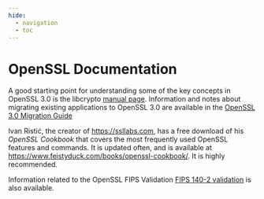 ```yaml
---
hide:
  - navigation
  - toc
---
```


# OpenSSL Documentation

A good starting point for understanding some of the key concepts in OpenSSL 3.0 is the libcrypto
[manual page](man7/ossl-guide-libcrypto-introduction.md).
Information and notes about migrating existing applications to OpenSSL 3.0 are available in the
[OpenSSL 3.0 Migration Guide](man7/migration_guide.md)

Ivan Ristić, the creator of <https://ssllabs.com>, has a free download of his *OpenSSL Cookbook*
that covers the most frequently used OpenSSL features and commands. It is updated often, and is
available at <https://www.feistyduck.com/books/openssl-cookbook/>.
It is highly recommended.

Information related to the OpenSSL FIPS Validation [FIPS 140-2 validation](fips.md) is also available.
